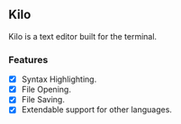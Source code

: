 ## Kilo

Kilo is a text editor built for the terminal.

### Features

-   [x] Syntax Highlighting.
-   [x] File Opening.
-   [x] File Saving.
-   [x] Extendable support for other languages.
